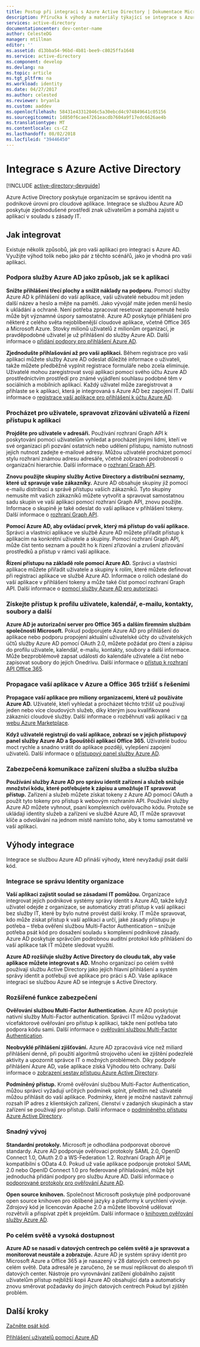```yaml
---
title: Postup při integraci s Azure Active Directory | Dokumentace Microsoftu
description: Příručka k výhody a materiály týkající se integrace s Azure Active Directory.
services: active-directory
documentationcenter: dev-center-name
author: CelesteDG
manager: mtillman
editor: ''
ms.assetid: d13bba54-96bd-4b81-bee9-c8025ffa1648
ms.service: active-directory
ms.component: develop
ms.devlang: na
ms.topic: article
ms.tgt_pltfrm: na
ms.workload: identity
ms.date: 04/27/2017
ms.author: celested
ms.reviewer: bryanla
ms.custom: aaddev
ms.openlocfilehash: 58431e43312046c5a30ebcd4c974849641c05156
ms.sourcegitcommit: 1d850f6cae47261eacdb7604a9f17edc6626ae4b
ms.translationtype: MT
ms.contentlocale: cs-CZ
ms.lasthandoff: 08/02/2018
ms.locfileid: "39446450"
---
```

# <a name="integrating-with-azure-active-directory"></a>Integrace s Azure Active Directory
[!INCLUDE [active-directory-devguide](../../../includes/active-directory-devguide.md)]

Azure Active Directory poskytuje organizacím se správou identit na podnikové úrovni pro cloudové aplikace. Integrace se službou Azure AD poskytuje zjednodušené prostředí znak uživatelům a pomáhá zajistit u aplikací v souladu s zásady IT.

## <a name="how-to-integrate"></a>Jak integrovat
Existuje několik způsobů, jak pro vaši aplikaci pro integraci s Azure AD. Využijte výhod tolik nebo jako pár z těchto scénářů, jako je vhodná pro vaši aplikaci.

### <a name="support-azure-ad-as-a-way-to-sign-in-to-your-application"></a>Podpora služby Azure AD jako způsob, jak se k aplikaci
**Snižte přihlášení třecí plochy a snížit náklady na podporu.** Pomocí služby Azure AD k přihlášení do vaší aplikace, vaši uživatelé nebudou mít jeden další název a heslo a mějte na paměti. Jako vývojář máte jeden menší heslo k ukládání a ochraně. Není potřeba zpracovat resetovat zapomenuté heslo může být významné úspory samostatně. Azure AD poskytuje přihlášení pro některé z celého světa nejoblíbenější cloudové aplikace, včetně Office 365 a Microsoft Azure. Stovky milionů uživatelů z milionům organizací, je pravděpodobné uživatel je už přihlášení do služby Azure AD. Další informace o [přidání podpory pro přihlášení Azure AD](active-directory-authentication-scenarios.md).

**Zjednodušte přihlašování až pro vaši aplikaci.**  Během registrace pro vaši aplikaci můžete služby Azure AD odeslat důležité informace o uživateli, takže můžete předběžně vyplnit registrace formuláře nebo zcela eliminuje. Uživatelé mohou zaregistrovat svoji aplikaci pomocí svého účtu Azure AD prostřednictvím prostředí pro známé vyjádření souhlasu podobné těm v sociálních a mobilních aplikací. Každý uživatel může zaregistrovat a přihlaste se k aplikaci, která je integrovaná s Azure AD bez zapojení IT. Další informace o [registrace vaší aplikace pro přihlášení k účtu Azure AD](../../app-service/app-service-mobile-how-to-configure-active-directory-authentication.md).

### <a name="browse-for-users-manage-user-provisioning-and-control-access-to-your-application"></a>Procházet pro uživatele, spravovat zřizování uživatelů a řízení přístupu k aplikaci
**Projděte pro uživatele v adresáři.**  Používání rozhraní Graph API k poskytování pomoci uživatelům vyhledat a procházet jinými lidmi, kteří ve své organizaci při pozvání ostatních nebo udělení přístupu, namísto nutnosti jejich nutnost zadejte e-mailové adresy. Můžou uživatelé procházet pomocí stylu rozhraní známou adresu adresáře, včetně zobrazení podrobností o organizační hierarchie. Další informace o [rozhraní Graph API](active-directory-graph-api.md).

**Znovu použijte skupiny služby Active Directory a distribuční seznamy, které už spravuje vaše zákazníky.**  Azure AD obsahuje skupiny již pomocí e-mailu distribuci a správě přístupu vašich zákazníků. Tyto skupiny nemusíte mít vašich zákazníků můžete vytvořit a spravovat samostatnou sadu skupin ve vaší aplikaci pomocí rozhraní Graph API, znovu použijte. Informace o skupině je také odeslat do vaší aplikace v přihlášení tokeny. Další informace o [rozhraní Graph API](active-directory-graph-api.md).

**Pomocí Azure AD, aby ovládací prvek, který má přístup do vaší aplikace.**  Správci a vlastníci aplikace ve službě Azure AD můžete přiřadit přístup k aplikacím na konkrétní uživatele a skupiny. Pomocí rozhraní Graph API, může číst tento seznam a použít ho k řízení zřizování a zrušení zřizování prostředků a přístup v rámci vaší aplikace.

**Řízení přístupu na základě role pomocí Azure AD.**  Správci a vlastníci aplikace můžete přiřadit uživatele a skupiny k rolím, které můžete definovat při registraci aplikace ve službě Azure AD. Informace o rolích odeslané do vaší aplikace v přihlášení tokeny a může také číst pomocí rozhraní Graph API. Další informace o [pomocí služby Azure AD pro autorizaci](https://cloudblogs.microsoft.com/enterprisemobility/2014/12/18/azure-active-directory-now-with-group-claims-and-application-roles/).

### <a name="get-access-to-users-profile-calendar-email-contacts-files-and-more"></a>Získejte přístup k profilu uživatele, kalendář, e-mailu, kontakty, soubory a další
**Azure AD je autorizační server pro Office 365 a dalším firemním službám společnosti Microsoft.**  Pokud podporujete Azure AD pro přihlášení do aplikace nebo podporu propojení aktuální uživatelské účty do uživatelských účtů služby Azure AD pomocí OAuth 2.0, můžete požádat pro čtení a zápisu do profilu uživatele, kalendář, e-mailu, kontakty, soubory a další informace. Může bezproblémově zapsat události do kalendáře uživatele a číst nebo zapisovat soubory do jejich Onedrivu. Další informace o [přístup k rozhraní API Office 365](https://msdn.microsoft.com/office/office365/howto/platform-development-overview).

### <a name="promote-your-application-in-the-azure-and-office-365-marketplaces"></a>Propagace vaší aplikace v Azure a Office 365 tržišť s řešeními
**Propagace vaší aplikace pro miliony organizacemi, které už používáte Azure AD.**  Uživatelé, kteří vyhledat a procházet těchto tržišť už používají jeden nebo více cloudových služeb, díky kterým jsou kvalifikované zákazníci cloudové služby. Další informace o rozběhnutí vaši aplikaci v [na webu Azure Marketplace](https://azure.microsoft.com/marketplace/partner-program/).

**Když uživatelé registrují do vaší aplikace, zobrazí se v jejich přístupový panel služby Azure AD a Spouštěči aplikací Office 365.**  Uživatelé budou moct rychle a snadno vrátit do aplikace později, vylepšení zapojení uživatelů. Další informace o [přístupový panel služby Azure AD](../user-help/active-directory-saas-access-panel-introduction.md).

### <a name="secure-device-to-service-and-service-to-service-communication"></a>Zabezpečená komunikace zařízení služba a služba služba
**Používání služby Azure AD pro správu identit zařízení a služeb snižuje množství kódu, které potřebujete k zápisu a umožňuje IT spravovat přístup.**  Zařízení a služeb můžete získat tokeny z Azure AD pomocí OAuth a použít tyto tokeny pro přístup k webovým rozhraním API. Používání služby Azure AD můžete vyhnout, psaní komplexních ověřovacího kódu. Protože se ukládají identity služeb a zařízení ve službě Azure AD, IT může spravovat klíče a odvolávání na jednom místě namísto toho, aby k tomu samostatně ve vaší aplikaci.

## <a name="benefits-of-integration"></a>Výhody integrace
Integrace se službou Azure AD přináší výhody, které nevyžadují psát další kód.

### <a name="integration-with-enterprise-identity-management"></a>Integrace se správu Identity organizace
**Vaší aplikaci zajistit soulad se zásadami IT pomůžou.**  Organizace integrovat jejich podnikové systémy správy identit s Azure AD, takže když uživatel odejde z organizace, se automaticky ztratí přístup k vaší aplikaci bez služby IT, které by bylo nutné provést další kroky. IT může spravovat, kdo může získat přístup k vaší aplikaci a určí, jaké zásady přístupu je potřeba – třeba ověření službou Multi-Factor Authentication – snižuje potřeba psát kód pro dosažení souladu s komplexní podnikové zásady. Azure AD poskytuje správcům podrobnou auditní protokol kdo přihlášení do vaší aplikace tak IT můžete sledovat využití.

**Azure AD rozšiřuje služby Active Directory do cloudu tak, aby vaše aplikace můžete integrovat s AD.**  Mnoho organizací po celém světě používají službu Active Directory jako jejich hlavní přihlášení a systém správy identit a potřebují své aplikace pro práci s AD. Vaše aplikace integraci se službou Azure AD se integruje s Active Directory.

### <a name="advanced-security-features"></a>Rozšířené funkce zabezpečení
**Ověřování službou Multi-Factor Authentication.**  Azure AD poskytuje nativní služby Multi-Factor authentication. Správci IT můžou vyžadovat vícefaktorové ověřování pro přístup k aplikaci, takže není potřeba tato podpora kódu sami. Další informace o [ověřování službou Multi-Factor Authentication](https://azure.microsoft.com/documentation/services/multi-factor-authentication/).

**Neobvyklé přihlášení zjišťování.**  Azure AD zpracovává více než miliard přihlášení denně, při použití algoritmů strojového učení ke zjištění podezřelé aktivity a upozornit správce IT o možných problémech. Díky podpoře přihlášení Azure AD, vaše aplikace získá Výhodou této ochrany. Další informace o [zobrazení sestav přístupu Azure Active Directory](../active-directory-view-access-usage-reports.md).

**Podmíněný přístup.**  Kromě ověřování službou Multi-Factor Authentication, můžou správci vyžadují určitých podmínek splnit, předtím než uživatelé můžou přihlásit do vaší aplikace. Podmínky, které je možné nastavit zahrnují rozsah IP adres z klientských zařízení, členství v zadaných skupinách a stav zařízení se používají pro přístup. Další informace o [podmíněného přístupu Azure Active Directory](../active-directory-conditional-access-azure-portal.md).

### <a name="easy-development"></a>Snadný vývoj
**Standardní protokoly.**  Microsoft je odhodlána podporovat oborové standardy. Azure AD podporuje ověřovací protokoly SAML 2.0, OpenID Connect 1.0, OAuth 2.0 a WS-Federation 1.2. Rozhraní Graph API je kompatibilní s OData 4.0. Pokud už vaše aplikace podporuje protokol SAML 2.0 nebo OpenID Connect 1.0 pro federované přihlašování, může být jednoduchá přidání podpory pro službu Azure AD. Další informace o [podporované protokoly pro ověřování Azure AD](active-directory-authentication-protocols.md).

**Open source knihoven.**  Společnost Microsoft poskytuje plně podporované open source knihoven pro oblíbené jazyky a platformy k urychlení vývoje. Zdrojový kód je licencován Apache 2.0 a můžete libovolně udělovat rozvětvili a přispívat zpět k projektům. Další informace o [knihoven ověřování služby Azure AD](active-directory-authentication-libraries.md).

### <a name="worldwide-presence-and-high-availability"></a>Po celém světě a vysoká dostupnost
**Azure AD se nasadí v datových centrech po celém světě a je spravovat a monitorovat neustále a zobrazuje.**  Azure AD je systém správy identit pro Microsoft Azure a Office 365 a je nasazený v 28 datových centrech po celém světě. Data adresáře je zaručeno, že se musí replikovat do alespoň tři datových center. Nástroje pro vyrovnávání zatížení globálního zajistit uživatelům přístup nejbližší kopii Azure AD obsahující data a automaticky znovu směrovat požadavky do jiných datových centrech Pokud byl zjištěn problém.

## <a name="next-steps"></a>Další kroky
[Začněte psát kód](azure-ad-developers-guide.md#get-started).

[Přihlášení uživatelů pomocí Azure AD](active-directory-authentication-scenarios.md)

